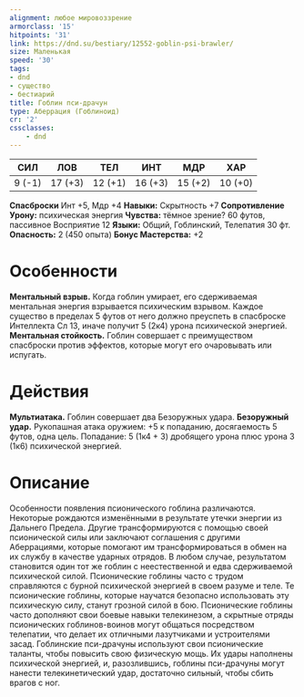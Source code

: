 ```yaml
---
alignment: любое мировоззрение
armorclass: '15'
hitpoints: '31'
link: https://dnd.su/bestiary/12552-goblin-psi-brawler/
size: Маленькая
speed: '30'
tags:
- dnd
- существо
- бестиарий
title: Гоблин пси-драчун
type: Аберрация (Гоблиноид)
cr: '2'
cssclasses:
    - dnd
---
```



| СИЛ | ЛОВ | ТЕЛ | ИНТ | МДР | ХАР |
|---|---|---|---|---|---|
| 9 (-1) | 17 (+3) | 12 (+1) | 16 (+3) | 15 (+2) | 10 (+0) |
**Спасброски** Инт +5, Мдр +4
**Навыки:** Скрытность +7
**Сопротивление Урону:** психическая энергия
**Чувства:** тёмное зрение? 60 футов, пассивное Восприятие 12
**Языки:** Общий, Гоблинский, Телепатия 30 фт.
**Опасность:** 2 (450 опыта)
**Бонус Мастерства:** +2


# Особенности
**Ментальный взрыв.** Когда гоблин умирает, его сдерживаемая ментальная энергия взрывается психическим взрывом. Каждое существо в пределах 5 футов от него должно преуспеть в спасброске Интеллекта Сл 13, иначе получит 5 (2к4) урона психической энергией.
**Ментальная стойкость.** Гоблин совершает с преимуществом спасброски против эффектов, которые могут его очаровывать или испугать.


# Действия
**Мультиатака.** Гоблин совершает два Безоружных удара.
**Безоружный удар.** Рукопашная атака оружием: +5 к попаданию, досягаемость 5 футов, одна цель. Попадание: 5 (1к4 + 3) дробящего урона плюс урона 3 (1к6) психической энергией.


# Описание
Особенности появления псионического гоблина различаются. Некоторые рождаются изменёнными в результате утечки энергии из Дальнего Предела. Другие трансформируются с помощью своей псионической силы или заключают соглашения с другими Аберрациями, которые помогают им трансформироваться в обмен на их службу в качестве ударных отрядов. В любом случае, результатом становится один тот же гоблин с неестественной и едва сдерживаемой психической силой. Псионические гоблины часто с трудом справляются с бурной психической энергией в своем разуме и теле. Те псионические гоблины, которые научатся безопасно использовать эту психическую силу, станут грозной силой в бою. Псионические гоблины часто дополняют свои боевые навыки телекинезом, а скрытные отряды псионических гоблинов-воинов могут общаться посредством телепатии, что делает их отличными лазутчиками и устроителями засад.  Гоблинские пси-драчуны используют свои псионические таланты, чтобы повысить свою физическую мощь. Их удары наполнены психической энергией, и, разозлившись, гоблины пси-драчуны могут нанести телекинетический удар, достаточно сильный, чтобы сбить врагов с ног.